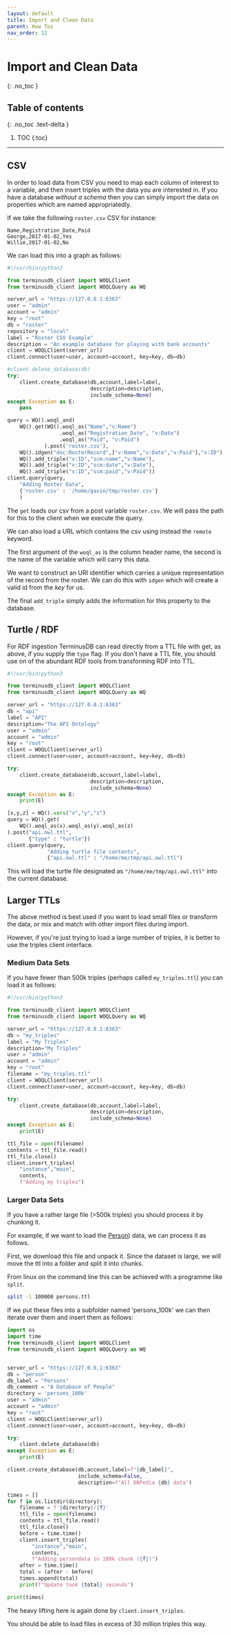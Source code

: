 ```yaml
---
layout: default
title: Import and Clean Data
parent: How Tos
nav_order: 12
---
```


# Import and Clean Data
{: .no_toc }

## Table of contents
{: .no_toc .text-delta }

1. TOC
{:toc}

---

## CSV

In order to load data from CSV you need to map each column of interest
to a variable, and then insert triples with the data you are
interested in. If you have a database *without a schema* then you can
simply import the data on properties which are named appropriatedly.

If we take the following `roster.csv` CSV for instance:

```csv
Name,Registration_Date,Paid
George,2017-01-02,Yes
Willie,2017-01-02,No
```

We can load this into a graph as follows:

```python
#!/usr/bin/python3

from terminusdb_client import WOQLClient
from terminusdb_client import WOQLQuery as WQ

server_url = "https://127.0.0.1:6363"
user = "admin"
account = "admin"
key = "root"
db = "roster"
repository = "local"
label = "Roster CSV Example"
description = "An example database for playing with bank accounts"
client = WOQLClient(server_url)
client.connect(user=user, account=account, key=key, db=db)

#client.delete_database(db)
try:
    client.create_database(db,account,label=label,
                           description=description,
                           include_schema=None)
except Exception as E:
    pass

query = WQ().woql_and(
    WQ().get(WQ().woql_as("Name","v:Name")
                 .woql_as("Registration_Date", "v:Date")
                 .woql_as("Paid", "v:Paid")
            ).post('roster.csv'),
    WQ().idgen("doc:RosterRecord",["v:Name","v:Date","v:Paid"],"v:ID"),
    WQ().add_triple("v:ID","scm:name","v:Name"),
    WQ().add_triple("v:ID","scm:date","v:Date"),
    WQ().add_triple("v:ID","scm:paid","v:Paid"))
client.query(query,
    "Adding Roster Data",
    {'roster.csv' : '/home/gavin/tmp/roster.csv'}
    )
```

The `get` loads our csv from a post variable `roster.csv`. We will
pass the path for this to the client when we execute the query.

We can also load a URL which contains the csv using instead the
`remote` keyword.

The first argument of the `woql_as` is the column header name, the
second is the name of the variable which will carry this data.

We want to construct an URI identifier which carries a unique
representation of the record from the roster. We can do this with
`idgen` which will create a valid id from the *key* for us.

The final `add_triple` simply adds the information for this property
to the database.

## Turtle / RDF

For RDF ingestion TerminusDB can read directly from a TTL file with
get, as above, if you supply the `type` flag. If you don't have a TTL
file, you should use on of the abundant RDF tools from transforming
RDF into TTL.

```python
#!/usr/bin/python3

from terminusdb_client import WOQLClient
from terminusdb_client import WOQLQuery as WQ

server_url = "https://127.0.0.1:6363"
db = "api"
label = "API"
description="The API Ontology"
user = "admin"
account = "admin"
key = "root"
client = WOQLClient(server_url)
client.connect(user=user, account=account, key=key, db=db)

try:
    client.create_database(db,account,label=label,
                           description=description,
                           include_schema=None)
except Exception as E:
    print(E)

[x,y,z] = WQ().vars("x","y","z")
query = WQ().get(
    WQ().woql_as(x).woql_as(y).woql_as(z)
).post("api.owl.ttl",
       {"type" : "turtle"})
client.query(query,
             "Adding turtle file contents",
             {"api.owl.ttl" : "/home/me/tmp/api.owl.ttl")
```

This will load the turtle file designated as
`"/home/me/tmp/api.owl.ttl"` into the current database.

## Larger TTLs

The above method is best used if you want to load small files or
transform the data, or mix and match with other import files during
import.

However, if you're just trying to load a large number of triples, it
is better to use the triples client interface.

### Medium Data Sets

If you have fewer than 500k triples (perhaps called `my_triples.ttl`)
you can load it as follows:

```python
#!/usr/bin/python3

from terminusdb_client import WOQLClient
from terminusdb_client import WOQLQuery as WQ

server_url = "https://127.0.0.1:6363"
db = "my_triples"
label = "My Triples"
description="My Triples"
user = "admin"
account = "admin"
key = "root"
filename = "my_triples.ttl"
client = WOQLClient(server_url)
client.connect(user=user, account=account, key=key, db=db)

try:
    client.create_database(db,account,label=label,
                           description=description,
                           include_schema=None)
except Exception as E:
    print(E)

ttl_file = open(filename)
contents = ttl_file.read()
ttl_file.close()
client.insert_triples(
    "instance","main",
    contents,
    f"Adding my triples")
```


### Larger Data Sets

If you have a rather large file (>500k triples) you should process it
by chunking it.

For example, if we want to load the
[Person](https://downloads.dbpedia.org/repo/dbpedia/generic/persondata/2020.07.01/persondata_lang=en.ttl.bz2))
data, we can process it as follows.

First, we download this file and unpack it. Since the dataset is
large, we will move the ttl into a folder and split it into chunks.

From linux on the command line this can be achieved with a programme
like `split`.

```bash
split -l 100000 persons.ttl
```

If we put these files into a subfolder named 'persons_100k' we can
then iterate over them and insert them as follows:

```python
import os
import time
from terminusdb_client import WOQLClient
from terminusdb_client import WOQLQuery as WQ


server_url = "https://127.0.0.1:6363"
db = "person"
db_label = "Persons"
db_comment = "A Database of People"
directory = 'persons_100k'
user = "admin"
account = "admin"
key = "root"
client = WOQLClient(server_url)
client.connect(user=user, account=account, key=key, db=db)

try:
    client.delete_database(db)
except Exception as E:
    print(E)

client.create_database(db,account,label=f"{db_label}",
                       include_schema=False,
                       description=f"All DBPedia {db} data")

times = []
for f in os.listdir(directory):
    filename = f'{directory}/{f}'
    ttl_file = open(filename)
    contents = ttl_file.read()
    ttl_file.close()
    before = time.time()
    client.insert_triples(
        "instance","main",
        contents,
        f"Adding persondata in 100k chunk ({f})")
    after = time.time()
    total = (after - before)
    times.append(total)
    print(f"Update took {total} seconds")

print(times)
```
The heavy lifting here is again done by `client.insert_triples`.

You should be able to load files in excess of 30 million triples this
way.

